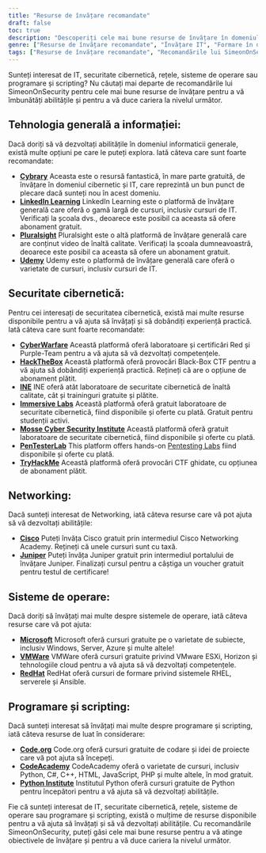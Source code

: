 ```yaml
---
title: "Resurse de învățare recomandate"
draft: false
toc: true
description: "Descoperiți cele mai bune resurse de învățare în domeniul IT, securitate cibernetică, rețele, sisteme de operare și programare și scripting cu recomandările SimeonOnSecurity. De la platforme online gratuite, precum Cybrary, Code.org și CodeAcademy, la platforme plătite, precum LinkedIn Learning, Pluralsight și TryHackMe, veți găsi o gamă largă de opțiuni pentru a vă atinge obiectivele de învățare. Îmbunătățiți-vă competențele în domenii precum Cisco, Juniper, Windows, VMware și Red Hat cu cursuri de formare și certificări gratuite. Duceți-vă cariera la nivelul următor cu resursele de învățare de top ale SimeonOnSecurity."
genre: ["Resurse de învățare recomandate", "Învățare IT", "Formare în domeniul securității cibernetice", "Cursuri de rețea", "Sisteme de operare Educație", "Resurse de programare și scripting", "Învățare online", "Laboratoare de securitate cibernetică", "Certificare de rețea", "Formare în domeniul sistemelor de operare"]
tags: ["Resurse de învățare recomandate", "Recomandările lui SimeonOnSecurity", "Învățare IT", "Formare în domeniul securității cibernetice", "Cursuri de rețea", "Sisteme de operare Educație", "Resurse de programare și scripting", "Cybrary", "LinkedIn Learning", "Pluralsight", "Udemy", "Războiul cibernetic", "HackTheBox", "INE", "Laboratoare imersive", "Institutul de securitate cibernetică Mosse", "PenTesterLab", "TryHackMe", "Cisco", "Juniper", "Microsoft", "VMWare", "RedHat", "Code.org", "CodeAcademy", "Institutul Python", "Învățare online", "Laboratoare de securitate cibernetică", "Certificare în rețea", "Formare în domeniul sistemelor de operare", "Programarea educației"]
---
```


Sunteți interesat de IT, securitate cibernetică, rețele, sisteme de operare sau programare și scripting? Nu căutați mai departe de recomandările lui SimeonOnSecurity pentru cele mai bune resurse de învățare pentru a vă îmbunătăți abilitățile și pentru a vă duce cariera la nivelul următor.

## Tehnologia generală a informației:

Dacă doriți să vă dezvoltați abilitățile în domeniul informaticii generale, există multe opțiuni pe care le puteți explora. Iată câteva care sunt foarte recomandate:

- [**Cybrary**](https://www.cybrary.it/) Aceasta este o resursă fantastică, în mare parte gratuită, de învățare în domeniul cibernetic și IT, care reprezintă un bun punct de plecare dacă sunteți nou în acest domeniu.
- [**LinkedIn Learning**](https://www.lynda.com/) LinkedIn Learning este o platformă de învățare generală care oferă o gamă largă de cursuri, inclusiv cursuri de IT. Verificați la școala dvs., deoarece este posibil ca aceasta să ofere abonament gratuit.
- [**Pluralsight**](https://www.pluralsight.com/) Pluralsight este o altă platformă de învățare generală care are conținut video de înaltă calitate. Verificați la școala dumneavoastră, deoarece este posibil ca aceasta să ofere un abonament gratuit.
- [**Udemy**](https://www.udemy.com/) Udemy este o platformă de învățare generală care oferă o varietate de cursuri, inclusiv cursuri de IT.

## Securitate cibernetică:

Pentru cei interesați de securitatea cibernetică, există mai multe resurse disponibile pentru a vă ajuta să învățați și să dobândiți experiență practică. Iată câteva care sunt foarte recomandate:

- [**CyberWarfare**](https://cyberwarfare.live/) Această platformă oferă laboratoare și certificări Red și Purple-Team pentru a vă ajuta să vă dezvoltați competențele.
- [**HackTheBox**](https://www.hackthebox.eu/) Această platformă oferă provocări Black-Box CTF pentru a vă ajuta să dobândiți experiență practică. Rețineți că are o opțiune de abonament plătit.
- [**INE**](https://ine.com/) INE oferă atât laboratoare de securitate cibernetică de înaltă calitate, cât și traininguri gratuite și plătite.
- [**Immersive Labs**](https://www.immersivelabs.com/) Această platformă oferă gratuit laboratoare de securitate cibernetică, fiind disponibile și oferte cu plată. Gratuit pentru studenții activi.
- [**Mosse Cyber Security Institute**](https://platform.mosse-institute.com/#/) Această platformă oferă gratuit laboratoare de securitate cibernetică, fiind disponibile și oferte cu plată.
- [**PenTesterLab**](https://pentesterlab.com/) This platform offers hands-on [Pentesting Labs](https://simeononsecurity.com/tags/pentesterlab/) fiind disponibile și oferte cu plată.
- [**TryHackMe**](https://tryhackme.com/) Această platformă oferă provocări CTF ghidate, cu opțiunea de abonament plătit.

## Networking:

Dacă sunteți interesat de Networking, iată câteva resurse care vă pot ajuta să vă dezvoltați abilitățile:

- [**Cisco**](https://www.cisco.com/c/m/en_sg/partners/cisco-networking-academy/index.html) Puteți învăța Cisco gratuit prin intermediul Cisco Networking Academy. Rețineți că unele cursuri sunt cu taxă.
- [**Juniper**](https://learningportal.juniper.net/juniper/default.aspx) Puteți învăța Juniper gratuit prin intermediul portalului de învățare Juniper. Finalizați cursul pentru a câștiga un voucher gratuit pentru testul de certificare!

## Sisteme de operare:

Dacă doriți să învățați mai multe despre sistemele de operare, iată câteva resurse care vă pot ajuta:

- [**Microsoft**](https://docs.microsoft.com/en-us/learn/) Microsoft oferă cursuri gratuite pe o varietate de subiecte, inclusiv Windows, Server, Azure și multe altele!
- [**VMWare**](https://www.vmware.com/education-services/learning-zone.html) VMWare oferă cursuri gratuite privind VMware ESXi, Horizon și tehnologiile cloud pentru a vă ajuta să vă dezvoltați competențele.
- [**RedHat**](https://www.redhat.com/en/services/training-and-certification) RedHat oferă cursuri de formare privind sistemele RHEL, serverele și Ansible.

## Programare și scripting:

Dacă sunteți interesat să învățați mai multe despre programare și scripting, iată câteva resurse de luat în considerare:

- [**Code.org**](https://studio.code.org/courses) Code.org oferă cursuri gratuite de codare și idei de proiecte care vă pot ajuta să începeți.
- [**CodeAcademy**](https://www.codecademy.com/) CodeAcademy oferă o varietate de cursuri, inclusiv Python, C#, C++, HTML, JavaScript, PHP și multe altele, în mod gratuit.
- [**Python Institute**](https://pythoninstitute.org/python-essentials-1) Institutul Python oferă cursuri gratuite de Python pentru începători pentru a vă ajuta să vă dezvoltați abilitățile.

Fie că sunteți interesat de IT, securitate cibernetică, rețele, sisteme de operare sau programare și scripting, există o mulțime de resurse disponibile pentru a vă ajuta să învățați și să vă dezvoltați abilitățile. Cu recomandările SimeonOnSecurity, puteți găsi cele mai bune resurse pentru a vă atinge obiectivele de învățare și pentru a vă duce cariera la nivelul următor.
